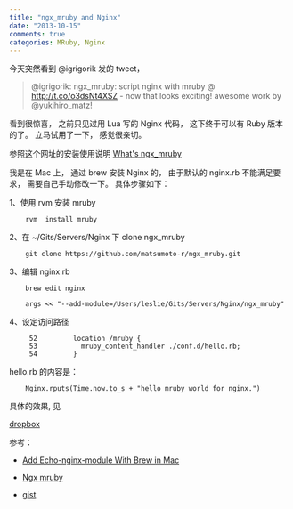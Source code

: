 ```yaml
---
title: "ngx_mruby and Nginx"
date: "2013-10-15"
comments: true
categories: MRuby, Nginx
---
```


今天突然看到 @igrigorik 发的 tweet， 
> @igrigorik: ngx_mruby: script nginx with mruby @ http://t.co/o3dsNt4XSZ - now that looks exciting! awesome work by @yukihiro_matz!
>

看到很惊喜， 之前只见过用 Lua 写的 Nginx 代码， 这下终于可以有 Ruby  版本的了。 立马试用了一下， 感觉很亲切。

参照这个网址的安装使用说明 [What's ngx_mruby](http://matsumoto-r.github.io/ngx_mruby/)


我是在 Mac 上， 通过 brew 安装 Nginx 的， 由于默认的 nginx.rb 不能满足要求， 需要自己手动修改一下。 具体步骤如下：

1、使用 rvm 安装 mruby
		
		rvm  install mruby

2、在 ~/Gits/Servers/Nginx 下 clone ngx_mruby 
	
		git clone https://github.com/matsumoto-r/ngx_mruby.git
		
3、编辑 nginx.rb
	
		brew edit nginx
		
		args << "--add-module=/Users/leslie/Gits/Servers/Nginx/ngx_mruby"

4、设定访问路径
		
		 52         location /mruby {
		 53           mruby_content_handler ./conf.d/hello.rb;
		 54         }
		 
hello.rb  的内容是：

		Nginx.rputs(Time.now.to_s + "hello mruby world for nginx.")



具体的效果, 见

[dropbox](https://www.dropbox.com/s/974vx48qag04yky/mruby_and_nginx.png)


参考：

* [Add Echo-nginx-module With Brew in Mac](http://googya.github.io/blog/2012/12/22/add-echo-nginx-module-with-brew-in-mac/)

* [Ngx mruby](http://matsumoto-r.github.io/ngx_mruby/)

* [gist](https://gist.github.com/jugyo/3798703/raw/fc35406346bf11e06cbf88a4f0c2e3df16311e2a/ngx_mruby.md)
